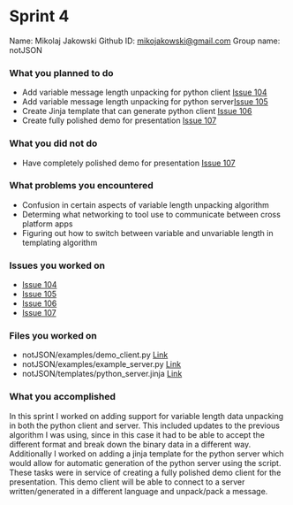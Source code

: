 # Sprint 4

Name: Mikolaj Jakowski
Github ID: mikojakowski@gmail.com
Group name: notJSON

### What you planned to do

- Add variable message length unpacking for python client [Issue 104](https://github.com/utk-cs340-fall24/notJSON/issues/104)
- Add variable message length unpacking for python server[Issue 105](https://github.com/utk-cs340-fall24/notJSON/issues/105) 
- Create Jinja template that can generate python client [Issue 106](https://github.com/utk-cs340-fall24/notJSON/issues/106)
- Create fully polished demo for presentation [Issue 107](https://github.com/utk-cs340-fall24/notJSON/issues/107)


### What you did not do

-  Have completely polished demo for presentation [Issue 107](https://github.com/utk-cs340-fall24/notJSON/issues/107) 

### What problems you encountered

- Confusion in certain aspects of variable length unpacking algorithm
- Determing what networking to tool use to communicate between cross platform apps
- Figuring out how to switch between variable and unvariable length in templating algorithm

### Issues you worked on

- [Issue 104](https://github.com/utk-cs340-fall24/notJSON/issues/104)
- [Issue 105](https://github.com/utk-cs340-fall24/notJSON/issues/105) 
- [Issue 106](https://github.com/utk-cs340-fall24/notJSON/issues/106)  
- [Issue 107](https://github.com/utk-cs340-fall24/notJSON/issues/107) 

### Files you worked on

- notJSON/examples/demo_client.py [Link](https://github.com/utk-cs340-fall24/notJSON/blob/miko/Sprint4/examples/demo_client.py)
- notJSON/examples/example_server.py [Link](https://github.com/utk-cs340-fall24/notJSON/blob/miko/Sprint4/examples/example_server.py)
- notJSON/templates/python_server.jinja [Link](https://github.com/utk-cs340-fall24/notJSON/blob/miko/Sprint4/templates/python_server.jinja)


### What you accomplished

In this sprint I worked on adding support for variable length data unpacking in both the python client and server. This included updates to the previous algorithm I was using, since in this case it had to be able to accept the different format and break down the binary data in a different way. Additionally I worked on adding a jinja template for the python server which would allow for automatic generation of the python server using the script. These tasks were in service of creating a fully polished demo client for the presentation. This demo client will be able to connect to a server written/generated in a different language and unpack/pack a message.
